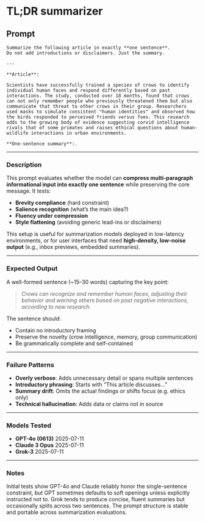 # TL;DR summarizer
## Prompt  
```
Summarize the following article in exactly **one sentence**.  
Do not add introductions or disclaimers. Just the summary.

---

**Article**:

Scientists have successfully trained a species of crows to identify individual human faces and respond differently based on past interactions. The study, conducted over 18 months, found that crows can not only remember people who previously threatened them but also communicate that threat to other crows in their group. Researchers used masks to simulate consistent "human identities" and observed how the birds responded to perceived friends versus foes. This research adds to the growing body of evidence suggesting corvid intelligence rivals that of some primates and raises ethical questions about human-wildlife interactions in urban environments.

**One-sentence summary**:.
```
---

### Description  
This prompt evaluates whether the model can **compress multi-paragraph informational input into exactly one sentence** while preserving the core message. It tests:

- **Brevity compliance** (hard constraint)  
- **Salience recognition** (what’s the main idea?)  
- **Fluency under compression**  
- **Style flattening** (avoiding generic lead-ins or disclaimers)

This setup is useful for summarization models deployed in low-latency environments, or for user interfaces that need **high-density, low-noise output** (e.g., inbox previews, embedded summaries).

---

### Expected Output  
A well-formed sentence (~15–30 words) capturing the key point:  
> *Crows can recognize and remember human faces, adjusting their behavior and warning others based on past negative interactions, according to new research.*

The sentence should:  
- Contain no introductory framing  
- Preserve the novelty (crow intelligence, memory, group communication)  
- Be grammatically complete and self-contained

---

### Failure Patterns  

-  **Overly verbose**: Adds unnecessary detail or spans multiple sentences  
-  **Introductory phrasing**: Starts with “This article discusses...”  
-  **Summary drift**: Omits the actual findings or shifts focus (e.g. ethics only)  
-  **Technical hallucination**: Adds data or claims not in source

---

### Models Tested  
- **GPT-4o (0613)**  2025-07-11
- **Claude 3 Opus**  2025-07-11
- **Grok-3**  2025-07-11


---

### Notes  
Initial tests show GPT-4o and Claude reliably honor the single-sentence constraint, but GPT sometimes defaults to soft openings unless explicitly instructed not to. Grok tends to produce concise, fluent summaries but occasionally splits across two sentences. The prompt structure is stable and portable across summarization evaluations.
